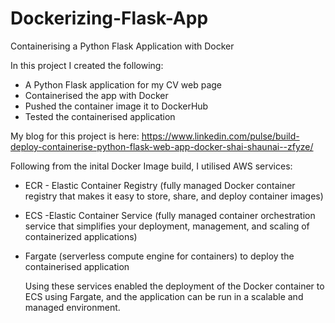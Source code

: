 # Dockerizing-Flask-App
Containerising a Python Flask Application with Docker

In this project I created the following: 

- A Python Flask application for my CV web page
- Containerised the app with Docker
- Pushed the container image it to DockerHub
- Tested the containerised application

My blog for this project is here: https://www.linkedin.com/pulse/build-deploy-containerise-python-flask-web-app-docker-shai-shaunai--zfyze/

Following from the inital Docker Image build, I utilised AWS services:

- ECR - Elastic Container Registry (fully managed Docker container registry that makes it easy to store, share, and deploy container images)
- ECS -Elastic Container Service (fully managed container orchestration service that simplifies your deployment, management, and scaling of containerized applications) 
- Fargate (serverless compute engine for containers) to deploy the containerised application

  Using these services enabled the deployment of the Docker container to ECS using Fargate, and the application can be run in a scalable and managed environment.
